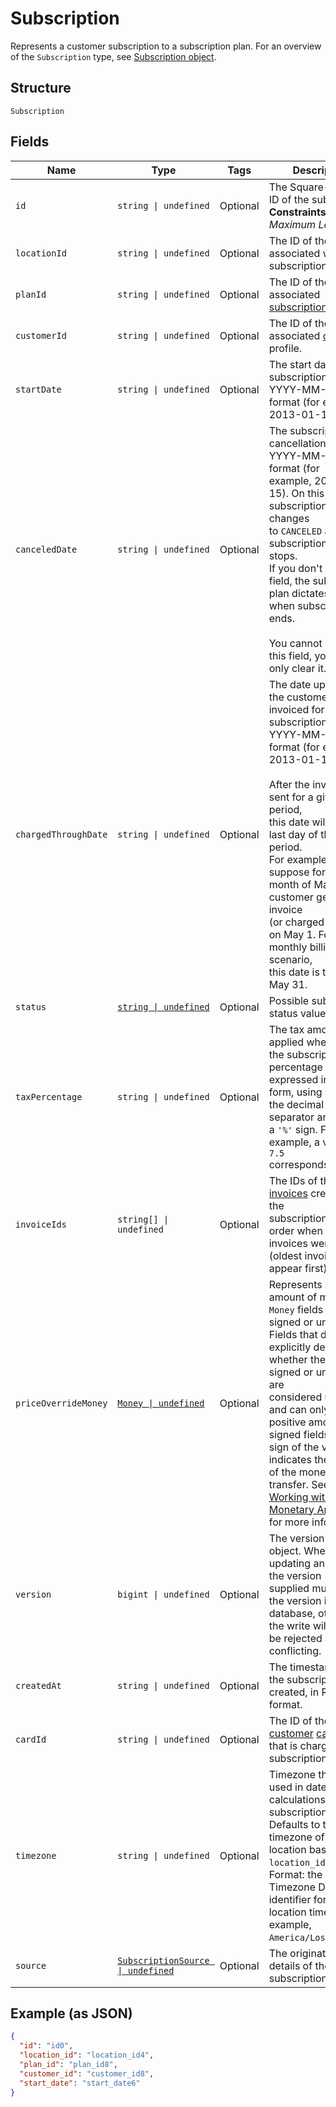 
# Subscription

Represents a customer subscription to a subscription plan.
For an overview of the `Subscription` type, see
[Subscription object](https://developer.squareup.com/docs/subscriptions-api/overview#subscription-object-overview).

## Structure

`Subscription`

## Fields

| Name | Type | Tags | Description |
|  --- | --- | --- | --- |
| `id` | `string \| undefined` | Optional | The Square-assigned ID of the subscription.<br>**Constraints**: *Maximum Length*: `255` |
| `locationId` | `string \| undefined` | Optional | The ID of the location associated with the subscription. |
| `planId` | `string \| undefined` | Optional | The ID of the associated [subscription plan](/doc/models/catalog-subscription-plan.md). |
| `customerId` | `string \| undefined` | Optional | The ID of the associated [customer](/doc/models/customer.md) profile. |
| `startDate` | `string \| undefined` | Optional | The start date of the subscription, in YYYY-MM-DD format (for example,<br>2013-01-15). |
| `canceledDate` | `string \| undefined` | Optional | The subscription cancellation date, in YYYY-MM-DD format (for<br>example, 2013-01-15). On this date, the subscription status changes<br>to `CANCELED` and the subscription billing stops.<br>If you don't set this field, the subscription plan dictates if and<br>when subscription ends.<br><br>You cannot update this field, you can only clear it. |
| `chargedThroughDate` | `string \| undefined` | Optional | The date up to which the customer is invoiced for the<br>subscription, in YYYY-MM-DD format (for example, 2013-01-15).<br><br>After the invoice is sent for a given billing period,<br>this date will be the last day of the billing period.<br>For example,<br>suppose for the month of May a customer gets an invoice<br>(or charged the card) on May 1. For the monthly billing scenario,<br>this date is then set to May 31. |
| `status` | [`string \| undefined`](/doc/models/subscription-status.md) | Optional | Possible subscription status values. |
| `taxPercentage` | `string \| undefined` | Optional | The tax amount applied when billing the subscription. The<br>percentage is expressed in decimal form, using a `'.'` as the decimal<br>separator and without a `'%'` sign. For example, a value of `7.5`<br>corresponds to 7.5%. |
| `invoiceIds` | `string[] \| undefined` | Optional | The IDs of the [invoices](/doc/models/invoice.md) created for the<br>subscription, listed in order when the invoices were created<br>(oldest invoices appear first). |
| `priceOverrideMoney` | [`Money \| undefined`](/doc/models/money.md) | Optional | Represents an amount of money. `Money` fields can be signed or unsigned.<br>Fields that do not explicitly define whether they are signed or unsigned are<br>considered unsigned and can only hold positive amounts. For signed fields, the<br>sign of the value indicates the purpose of the money transfer. See<br>[Working with Monetary Amounts](https://developer.squareup.com/docs/build-basics/working-with-monetary-amounts)<br>for more information. |
| `version` | `bigint \| undefined` | Optional | The version of the object. When updating an object, the version<br>supplied must match the version in the database, otherwise the write will<br>be rejected as conflicting. |
| `createdAt` | `string \| undefined` | Optional | The timestamp when the subscription was created, in RFC 3339 format. |
| `cardId` | `string \| undefined` | Optional | The ID of the [customer](/doc/models/customer.md) [card](/doc/models/card.md)<br>that is charged for the subscription. |
| `timezone` | `string \| undefined` | Optional | Timezone that will be used in date calculations for the subscription.<br>Defaults to the timezone of the location based on `location_id`.<br>Format: the IANA Timezone Database identifier for the location timezone (for example, `America/Los_Angeles`). |
| `source` | [`SubscriptionSource \| undefined`](/doc/models/subscription-source.md) | Optional | The origination details of the subscription. |

## Example (as JSON)

```json
{
  "id": "id0",
  "location_id": "location_id4",
  "plan_id": "plan_id8",
  "customer_id": "customer_id8",
  "start_date": "start_date6"
}
```

